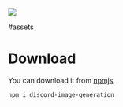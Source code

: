 <a href="https://nodei.co/npm/discord-image-generation/"><img src="https://nodei.co/npm/discord-image-generation.png?downloads=true&downloadRank=true&stars=true"></a>

#assets
# Download

You can download it from <a href="">npmjs</a>.
```cli
npm i discord-image-generation
```
